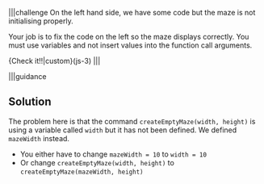 
|||challenge
On the left hand side, we have some code but the maze is not initialising properly.

Your job is to fix the code on the left so the maze displays correctly. You must use variables and not insert values into the function call arguments.

{Check it!!|custom}(js-3)
|||

|||guidance
## Solution
The problem here is that the command `createEmptyMaze(width, height)` is using a variable called `width` but it has not been defined. We defined `mazeWidth` instead.

- You either have to change `mazeWidth = 10` to `width = 10`
- Or change `createEmptyMaze(width, height)` to `createEmptyMaze(mazeWidth, height)`
